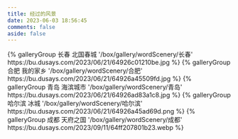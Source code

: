 ```yaml
---
title: 经过的风景
date: 2023-06-03 18:56:45
comments: false
aside: false
---
```

<div class="gallery-group-main">
 {% galleryGroup 长春 北国春城 '/box/gallery/wordScenery/长春' https://bu.dusays.com/2023/06/21/64926c01210be.jpg %}
 {% galleryGroup 合肥 我的家乡 '/box/gallery/wordScenery/合肥' https://bu.dusays.com/2023/06/21/64926a45509fd.jpg %}
 {% galleryGroup 青岛 海滨城市 '/box/gallery/wordScenery/青岛' https://bu.dusays.com/2023/06/21/64926ad83a1c8.jpg %}
 {% galleryGroup 哈尔滨 冰城 '/box/gallery/wordScenery/哈尔滨' https://bu.dusays.com/2023/06/21/64926a45ad69d.png %}
  {% galleryGroup 成都 天府之国 '/box/gallery/wordScenery/成都' https://bu.dusays.com/2023/09/11/64ff207801b23.webp %}
</div>